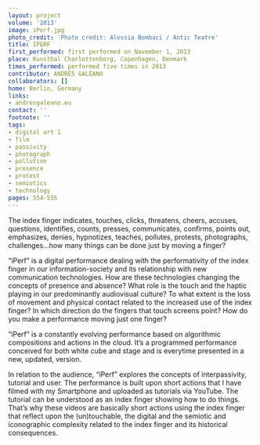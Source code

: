 ```yaml
---
layout: project
volume: '2013'
image: iPerf.jpg
photo_credit: 'Photo credit: Alessia Bombaci / Antic Teatre'
title: IPERF
first_performed: first performed on November 1, 2013
place: Kunsthal Charlottenborg, Copenhagen, Denmark
times_performed: performed five times in 2013
contributor: ANDRÉS GALEANO
collaborators: []
home: Berlin, Germany
links:
- andresgaleano.eu
contact: ''
footnote: ''
tags:
- digital art 1
- film
- passivity
- photograph
- pollution
- presence
- protest
- semiotics
- technology
pages: 554-555
---
```


The index finger indicates, touches, clicks, threatens, cheers, accuses, questions, identifies, counts, presses, communicates, confirms, points out, emphasizes, denies, hypnotizes, teaches, pollutes, protests, photographs, challenges…how many things can be done just by moving a finger?

“iPerf” is a digital performance dealing with the performativity of the index finger in our information-society and its relationship with new communication technologies. How are these technologies changing the concepts of presence and absence? What role is the touch and the haptic playing in our predominantly audiovisual culture? To what extent is the loss of movement and physical contact related to the increased use of the index finger? In which direction do the fingers that touch screens point? How do you make a performance moving just one finger?

“iPerf” is a constantly evolving performance based on algorithmic compositions and actions in the cloud. It’s a programmed performance conceived for both white cube and stage and is everytime presented in a new, updated, version.

In relation to the audience, “iPerf” explores the concepts of interpassivity, tutorial and user. The performance is built upon short actions that I have filmed with my Smartphone and uploaded as tutorials via YouTube. The tutorial can be understood as an index finger showing how to do things. That’s why these videos are basically short actions using the index finger that reflect upon the (un)touchable, the digital and the semiotic and iconographic complexity related to the index finger and its historical consequences.
